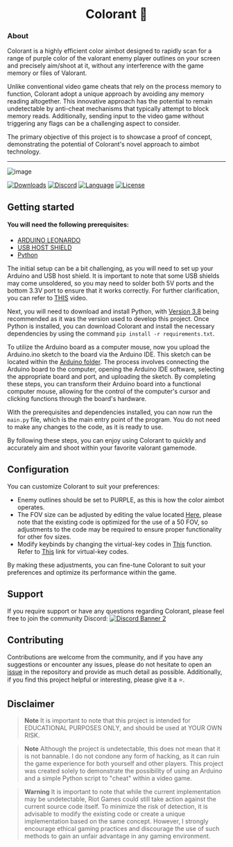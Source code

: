 <h1 align="center">Colorant 🍇</h1>

### About

Colorant is a highly efficient color aimbot designed to rapidly scan for a range of purple color of the valorant enemy player outlines on your screen and precisely aim/shoot at it, without any interference with the game memory or files of Valorant.

Unlike conventional video game cheats that rely on the process memory to function, Colorant adopt a unique approach by avoiding any memory reading altogether. This innovative approach has the potential to remain undetectable by anti-cheat mechanisms that typically attempt to block memory reads. Additionally, sending input to the video game without triggering any flags can be a challenging aspect to consider.

The primary objective of this project is to showcase a proof of concept, demonstrating the potential of Colorant's novel approach to aimbot technology.

---

![image](https://user-images.githubusercontent.com/82477000/225608740-5f690006-9cc8-4d88-8a60-cda89d0f936f.png)

[![Downloads][downloads-shield]][downloads-link]
[![Discord][discord-shield]][discord-link]
[![Language][language-shield]][language-link]
[![License][license-shield]][license-link]

## Getting started

#### You will need the following prerequisites:
- [ARDUINO LEONARDO](https://www.amazon.com/Arduino-org-A000057-Arduino-Leonardo-Headers/dp/B008A36R2Y)
- [USB HOST SHIELD](https://www.amazon.com/Compatible-Arduino-Support-Android-Function/dp/B0B3TH6H6N)
- [Python](https://www.python.org/)

The initial setup can be a bit challenging, as you will need to set up your Arduino and USB host shield. It is important to note that some USB shields may come unsoldered, so you may need to solder both 5V ports and the bottom 3.3V port to ensure that it works correctly. For further clarification, you can refer to [THIS](https://www.youtube.com/watch?v=nBttwvgNOr8) video.

Next, you will need to download and install Python, with [Version 3.8](https://www.python.org/ftp/python/3.8.0/python-3.8.0-amd64.exe) being recommended as it was the version used to develop this project. Once Python is installed, you can download Colorant and install the necessary dependencies by using the command `pip install -r requirements.txt`.

To utilize the Arduino board as a computer mouse, now you upload the Arduino.ino sketch to the board via the Arduino IDE. This sketch can be located within the [Arduino folder](https://github.com/hafyzwithawhy/Colorant/tree/main/Arduino). The process involves connecting the Arduino board to the computer, opening the Arduino IDE software, selecting the appropriate board and port, and uploading the sketch. By completing these steps, you can transform their Arduino board into a functional computer mouse, allowing for the control of the computer's cursor and clicking functions through the board's hardware.

With the prerequisites and dependencies installed, you can now run the `main.py` file, which is the main entry point of the program. You do not need to make any changes to the code, as it is ready to use.

By following these steps, you can enjoy using Colorant to quickly and accurately aim and shoot within your favorite valorant gamemode.

## Configuration
You can customize Colorant to suit your preferences:

- Enemy outlines should be set to PURPLE, as this is how the color aimbot operates.
- The FOV size can be adjusted by editing the value located [Here](https://github.com/hafyzwithawhy/Colorant/blob/836189fb99fa8d6906569103d58a75b4ab98b760/main.py#L8), please note that the existing code is optimized for the use of a 50 FOV, so adjustments to the code may be required to ensure proper functionality for other fov sizes.
- Modify keybinds by changing the virtual-key codes in [This](https://github.com/hafyzwithawhy/Colorant/blob/836189fb99fa8d6906569103d58a75b4ab98b760/colorant.py#L26) function. Refer to [This](https://learn.microsoft.com/en-us/windows/win32/inputdev/virtual-key-codes) link for virtual-key codes.

By making these adjustments, you can fine-tune Colorant to suit your preferences and optimize its performance within the game.
## Support

If you require support or have any questions regarding Colorant, please feel free to join the community Discord:
[![Discord Banner 2][discord-banner]][discord-link]

## Contributing

Contributions are welcome from the community, and if you have any suggestions or encounter any issues, please do not hesitate to open an [issue](https://github.com/hafyzwithawhy/Colorant/issues) in the repository and provide as much detail as possible. Additionally, if you find this project helpful or interesting, please give it a ⭐.

## Disclaimer

> **Note**
It is important to note that this project is intended for EDUCATIONAL PURPOSES ONLY, and should be used at YOUR OWN RISK.

> **Note**
Although the project is undetectable, this does not mean that it is not bannable. I do not condone any form of hacking, as it can ruin the game experience for both yourself and other players. This project was created solely to demonstrate the possibility of using an Arduino and a simple Python script to "cheat" within a video game.

> **Warning**
It is important to note that while the current implementation may be undetectable, Riot Games could still take action against the current source code itself. To minimize the risk of detection, it is advisable to modify the existing code or create a unique implementation based on the same concept. However, I strongly encourage ethical gaming practices and discourage the use of such methods to gain an unfair advantage in any gaming environment.

[discord-shield]: https://img.shields.io/discord/1074740638618243132?color=purple&label=Support&logo=discord&logoColor=white&style=for-the-badge
[discord-link]: https://discord.com/invite/CvXy3uZCQ7
[discord-banner]: https://discordapp.com/api/guilds/1074740638618243132/widget.png?style=banner2

[downloads-shield]: https://img.shields.io/github/downloads/hafyzwithawhy/Colorant/total?color=purple&logo=GitHub&style=for-the-badge
[downloads-link]: https://github.com/hafyzwithawhy/Colorant/releases/latest

[language-shield]: https://img.shields.io/github/languages/top/hafyzwithawhy/Colorant?color=purple&logo=python&logoColor=white&style=for-the-badge
[language-link]: https://www.python.org/

[license-shield]: https://img.shields.io/github/license/hafyzwithawhy/Colorant?color=purple&logo=github&style=for-the-badge
[license-link]: https://github.com/hafyzwithawhy/Colorant/blob/main/LICENSE
